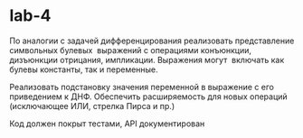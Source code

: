 # lab-4

По аналогии с задачей дифференцирования реализовать представление символьных булевых  выражений с операциями конъюнкции, дизъюнкции отрицания, импликации. Выражения могут  включать как булевы константы, так и переменные. 

Реализовать подстановку значения переменной в выражение с его приведением к ДНФ. Обеспечить расширяемость для новых операций (исключающее ИЛИ, стрелка Пирса и пр.)

Код должен покрыт тестами, API документирован
